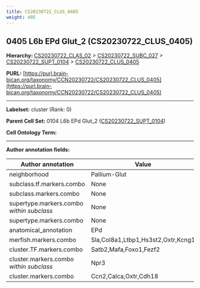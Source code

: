 ```yaml
---
title: CS20230722_CLUS_0405
weight: 405
---
```

## 0405 L6b EPd Glut_2 (CS20230722_CLUS_0405)
<b>Hierarchy: </b>
[CS20230722_CLAS_02](../CS20230722_CLAS_02) >
[CS20230722_SUBC_027](../CS20230722_SUBC_027) >
[CS20230722_SUPT_0104](../CS20230722_SUPT_0104) >
[CS20230722_CLUS_0405](../CS20230722_CLUS_0405)

**PURL:** [https://purl.brain-bican.org/taxonomy/CCN20230722/CS20230722_CLUS_0405](https://purl.brain-bican.org/taxonomy/CCN20230722/CS20230722_CLUS_0405)

---


**Labelset:** cluster (Rank: 0)

**Parent Cell Set:** 0104 L6b EPd Glut_2 ([CS20230722_SUPT_0104](../CS20230722_SUPT_0104))



**Cell Ontology Term:** 

[MARKER GENES.]: #


---

[TRANSFERRED ANNOTATIONS.]: #


[AUTHOR ANNOTATION FIELDS.]: #


**Author annotation fields:**

| Author annotation | Value |
|-------------------|-------|
|neighborhood|Pallium-Glut|
|subclass.tf.markers.combo|None|
|subclass.markers.combo|None|
|supertype.markers.combo _within subclass_|None|
|supertype.markers.combo|None|
|anatomical_annotation|EPd|
|merfish.markers.combo|Sla,Col8a1,Ltbp1,Hs3st2,Oxtr,Kcng1|
|cluster.TF.markers.combo|Satb2,Mafa,Foxo1,Fezf2|
|cluster.markers.combo _within subclass_|Npr3|
|cluster.markers.combo|Ccn2,Calca,Oxtr,Cdh18|
